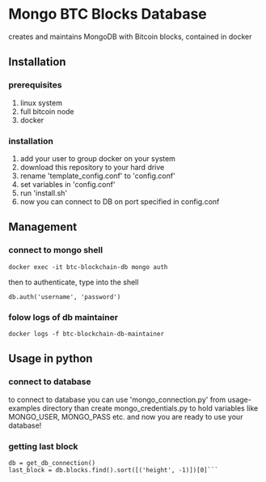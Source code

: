 # Mongo BTC Blocks Database
creates and maintains MongoDB with Bitcoin blocks, contained in docker

## Installation

### prerequisites
1. linux system
1. full bitcoin node
1. docker

### installation
1. add your user to group docker on your system
1. download this repository to your hard drive
1. rename 'template_config.conf' to 'config.conf'
1. set variables in 'config.conf'
1. run 'install.sh'
1. now you can connect to DB on port specified in config.conf

## Management

### connect to mongo shell

`docker exec -it btc-blockchain-db mongo auth`

then to authenticate, type into the shell

`db.auth('username', 'password')`

### folow logs of db maintainer

`docker logs -f btc-blockchain-db-maintainer`

## Usage in python

### connect to database

to connect to database you can use 'mongo_connection.py' from usage-examples directory
than create mongo_credentials.py to hold variables like MONGO_USER, MONGO_PASS etc.
and now you are ready to use your database!

### getting last block
```from mongo_connection import get_db_connection
db = get_db_connection()
last_block = db.blocks.find().sort([('height', -1)])[0]```
